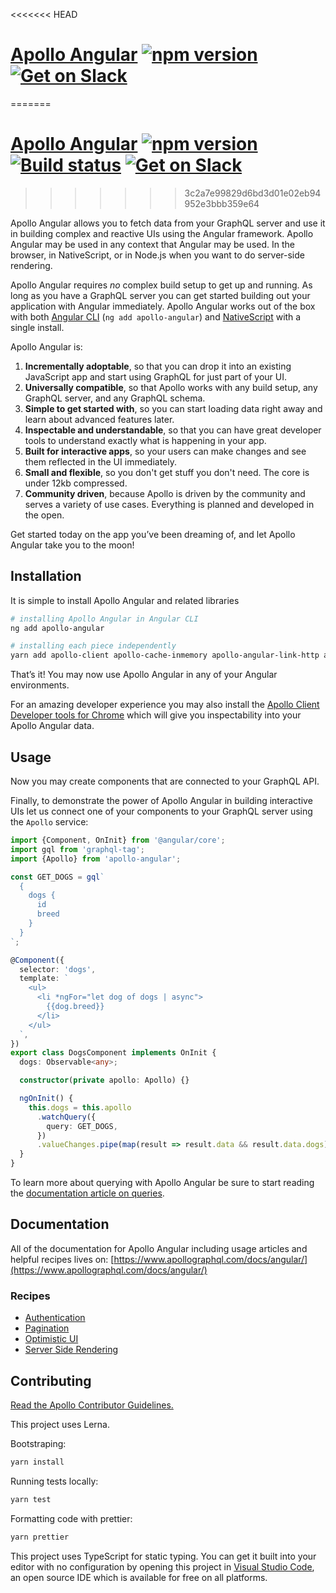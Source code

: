 <<<<<<< HEAD
# [Apollo Angular](https://www.apollographql.com/docs/angular/) [![npm version](https://badge.fury.io/js/apollo-angular.svg)](https://badge.fury.io/js/apollo-angular) [![Get on Slack](https://img.shields.io/badge/slack-join-orange.svg)](https://www.apollographql.com/slack)
=======
# [Apollo Angular](http://dev.apollodata.com/angular/) [![npm version](https://badge.fury.io/js/apollo-angular.svg)](https://badge.fury.io/js/apollo-angular) [![Build status](https://travis-ci.org/apollographql/apollo-angular.svg?branch=master)](https://travis-ci.org/apollographql/apollo-angular) [![Get on Slack](https://img.shields.io/badge/slack-join-orange.svg)](http://www.apollostack.com/#slack)
>>>>>>> 3c2a7e99829d6bd3d01e02eb94952e3bbb359e64

Apollo Angular allows you to fetch data from your GraphQL server and use it in building complex and reactive UIs using the Angular framework. Apollo Angular may be used in any context that Angular may be used. In the browser, in NativeScript, or in Node.js when you want to do server-side rendering.

Apollo Angular requires _no_ complex build setup to get up and running. As long as you have a GraphQL server you can get started building out your application with Angular immediately. Apollo Angular works out of the box with both [Angular CLI](https://cli.angular.io/) (`ng add apollo-angular`) and [NativeScript](https://www.nativescript.org/) with a single install.

Apollo Angular is:

1. **Incrementally adoptable**, so that you can drop it into an existing JavaScript app and start using GraphQL for just part of your UI.
1. **Universally compatible**, so that Apollo works with any build setup, any GraphQL server, and any GraphQL schema.
1. **Simple to get started with**, so you can start loading data right away and learn about advanced features later.
1. **Inspectable and understandable**, so that you can have great developer tools to understand exactly what is happening in your app.
1. **Built for interactive apps**, so your users can make changes and see them reflected in the UI immediately.
1. **Small and flexible**, so you don't get stuff you don't need. The core is under 12kb compressed.
1. **Community driven**, because Apollo is driven by the community and serves a variety of use cases. Everything is planned and developed in the open.

Get started today on the app you’ve been dreaming of, and let Apollo Angular take you to the moon!

## Installation

It is simple to install Apollo Angular and related libraries

```bash
# installing Apollo Angular in Angular CLI
ng add apollo-angular

# installing each piece independently
yarn add apollo-client apollo-cache-inmemory apollo-angular-link-http apollo-angular graphql-tag graphql
```

That’s it! You may now use Apollo Angular in any of your Angular environments.

For an amazing developer experience you may also install the [Apollo Client Developer tools for Chrome](https://chrome.google.com/webstore/detail/apollo-client-developer-t/jdkknkkbebbapilgoeccciglkfbmbnfm) which will give you inspectability into your Apollo Angular data.

## Usage

Now you may create components that are connected to your GraphQL API.

Finally, to demonstrate the power of Apollo Angular in building interactive UIs let us connect one of your components to your GraphQL server using the `Apollo` service:

```ts
import {Component, OnInit} from '@angular/core';
import gql from 'graphql-tag';
import {Apollo} from 'apollo-angular';

const GET_DOGS = gql`
  {
    dogs {
      id
      breed
    }
  }
`;

@Component({
  selector: 'dogs',
  template: `
    <ul>
      <li *ngFor="let dog of dogs | async">
        {{dog.breed}}
      </li>
    </ul>
  `,
})
export class DogsComponent implements OnInit {
  dogs: Observable<any>;

  constructor(private apollo: Apollo) {}

  ngOnInit() {
    this.dogs = this.apollo
      .watchQuery({
        query: GET_DOGS,
      })
      .valueChanges.pipe(map(result => result.data && result.data.dogs));
  }
}
```

To learn more about querying with Apollo Angular be sure to start reading the [documentation article on queries](https://www.apollographql.com/docs/angular/basics/queries.html).

## Documentation

All of the documentation for Apollo Angular including usage articles and helpful recipes lives on: [https://www.apollographql.com/docs/angular/](https://www.apollographql.com/docs/angular/)

### Recipes

- [Authentication](https://www.apollographql.com/docs/angular/recipes/authentication.html)
- [Pagination](https://www.apollographql.com/docs/angular/recipes/pagination.html)
- [Optimistic UI](https://www.apollographql.com/docs/angular/features/optimistic-ui.html)
- [Server Side Rendering](https://www.apollographql.com/docs/angular/recipes/server-side-rendering.html)

## Contributing

[Read the Apollo Contributor Guidelines.](CONTRIBUTING.md)

This project uses Lerna.

Bootstraping:

```bash
yarn install
```

Running tests locally:

```bash
yarn test
```

Formatting code with prettier:

```bash
yarn prettier
```

This project uses TypeScript for static typing. You can get it built into your editor with no configuration by opening this project in [Visual Studio Code](https://code.visualstudio.com/), an open source IDE which is available for free on all platforms.
